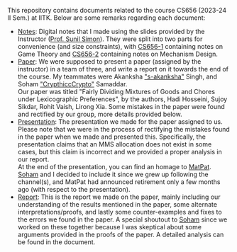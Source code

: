 This repository contains documents related to the course CS656 (2023-24 II Sem.) at IITK. Below are some remarks regarding each document:
+ [Notes](./Notes/): Digital notes that I made using the slides provided by the Instructor ([Prof. Sunil Simon](https://www.cse.iitk.ac.in/users/simon/)). They were split into two parts for convenience (and size constraints), with [CS656-1](./Notes/CS656-1.pdf) containing notes on Game Theory and [CS656-2](./Notes/CS656-2.pdf) containing notes on Mechanism Design.
+ [Paper](https://arxiv.org/abs/2203.07279): We were supposed to present a paper (assigned by the instructor) in a team of three, and write a report on it towards the end of the course. My teammates were Akanksha ["s-akanksha"](https://github.com/s-akanksha) Singh, and Soham ["CrypthiccCrypto"](https://github.com/CrypthiccCrypto) Samaddar. <br>
  Our paper was titled "Fairly Dividing Mixtures of Goods and Chores under Lexicographic Preferences", by the authors, Hadi Hosseini, Sujoy Sikdar, Rohit Vaish, Lirong Xia. Some mistakes in the paper were found and rectified by our group, more details provided below. 
+ [Presentation](Presentation.pdf): The presentation we made for the paper assigned to us. Please note that we were in the process of rectifying the mistakes found in the paper when we made and presented this. Specifically, the presentation claims that an MMS allocation does not exist in some cases, but this claim is incorrect and we provided a proper analysis in our report. <br>
  At the end of the presentation, you can find an homage to [MatPat](https://www.youtube.com/c/GameTheorists/). [Soham]((https://github.com/CrypthiccCrypto)) and I decided to include it since we grew up following the channel(s), and MatPat had announced retirement only a few months ago (with respect to the presentation).
+ [Report](Report.pdf): This is the report we made on the paper, mainly including our understanding of the results mentioned in the paper, some alternate interpretations/proofs, and lastly some counter-examples and fixes to the errors we found in the paper. A special shoutout to [Soham]((https://github.com/CrypthiccCrypto)) since we worked on these together because I was skeptical about some arguments provided in the proofs of the paper. A detailed analysis can be found in the document.